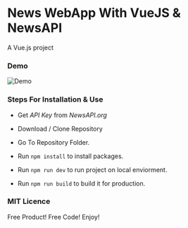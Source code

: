 # News WebApp With VueJS & NewsAPI

A Vue.js project

### Demo

![Demo](https://github.com/shindesharad71/News-WebApp-With-Vue/blob/master/demo.gif?raw=true)

### Steps For Installation & Use

* Get *API Key* from *NewsAPI.org*

* Download / Clone Repository

* Go To Repository Folder.

* Run ```npm install``` to install packages.

* Run ```npm run dev``` to run project on local enviorment.

* Run ```npm run build``` to build it for production.

### MIT Licence

Free Product! Free Code! Enjoy!